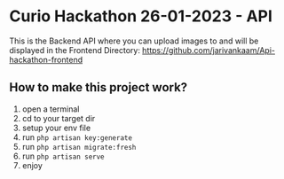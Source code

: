 # Curio Hackathon 26-01-2023 - API
This is the Backend API where you can upload images to and will be displayed in the Frontend Directory: https://github.com/jarivankaam/Api-hackathon-frontend

## How to make this project work?
1. open a terminal
2. cd to your target dir
3. setup your env file
4. run `php artisan key:generate`
5. run `php artisan migrate:fresh`
6. run `php artisan serve`
7. enjoy
